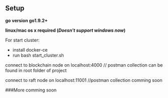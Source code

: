 ## Setup

**go version go1.9.2+**

**linux/mac os x required (_Doesn't support windows now_)**

For start cluster:
- install docker-ce
- run bash start_cluster.sh

connect to blockchain node on localhost:4000 // postman collection can be found in root folder of project

connect to raft node on localhost:11001  //postman collection comming soon

###More comming soon

